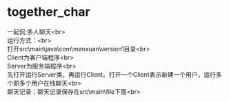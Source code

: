 # together_char
一起侃:多人聊天\<br>  
运行方式：\<br>  
    打开src\main\java\com\manxuan\version1目录\<br>  
    Client为客户端程序\<br>  
    Server为服务端程序\<br>  
    先打开运行Server类，再运行Client。打开一个Client表示新建一个用户，运行多个即多个用户在线聊天\<br>  
聊天记录：聊天记录保存在src\main\file下面\<br>  
